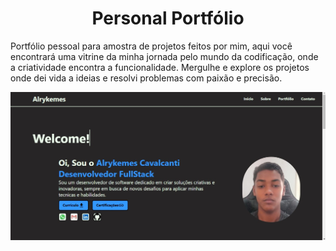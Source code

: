 <h1 align="center"> Personal Portfólio</h1>
<p>Portfólio pessoal para amostra de projetos feitos por mim, aqui você encontrará uma vitrine da minha jornada pelo mundo da codificação, onde a criatividade encontra a funcionalidade. Mergulhe e explore os projetos onde dei vida a ideias e resolvi problemas com paixão e precisão.</p>
<a href="https://portfolioalrykemes.vercel.app/">
<img src="src/assets/projetosImagens/portfolioImage.jpg"/>
</a>